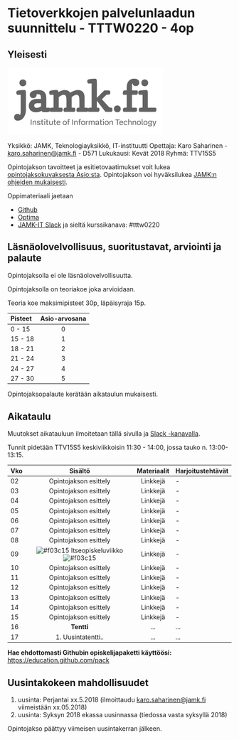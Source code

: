 # Tietoverkkojen palvelunlaadun suunnittelu - TTTW0220 - 4op

## Yleisesti

![JAMK IT-instituutti](src/jamk_it-instituutti_logo_engl_web_350x150.png "JAMK IT-instituutti")

Yksikkö: JAMK, Teknologiayksikkö, IT-instituutti
Opettaja: Karo Saharinen - karo.saharinen@jamk.fi - D571
Lukukausi: Kevät 2018
Ryhmä: TTV15S5

Opintojakson tavoitteet ja esitietovaatimukset voit lukea [opintojaksokuvaksesta Asio:sta](https://asio.jamk.fi/pls/asio/asio_ectskuv1.kurssin_ks?ktun=TTTW0220&knro=&noclose=%20&lan=f). Opintojakson voi hyväksilukea [JAMK:n ohjeiden mukaisesti](https://opinto-oppaat.jamk.fi/fi/opinto-opas-amk/Opiskelu/Opintojen-suunnittelu/Opintojen-hyvaksilukeminen/).

Oppimateriaali jaetaan
- [Github](https://github.com/sahkaman/repositorio)
- [Optima](https://optima.jamk.fi/)
- [JAMK-IT Slack](https://jamk-it.slack.com) ja sieltä kurssikanava: #tttw0220

## Läsnäolovelvollisuus, suoritustavat, arviointi ja palaute

Opintojaksolla ei ole läsnäolovelvollisuutta.

Opintojaksolla on teoriakoe joka arvioidaan. 

Teoria koe maksimipisteet 30p, läpäisyraja 15p.

| Pisteet | Asio-arvosana |
|:--------|:----------:|
| 0 - 15 | 0 |
| 15 - 18 | 1 |
| 18 - 21 | 2 |
| 21 - 24 | 3 |
| 24 - 27 | 4 |
| 27 - 30 | 5 |

Opintojaksopalaute kerätään aikataulun mukaisesti.

## Aikataulu

Muutokset aikatauluun ilmoitetaan tällä sivulla ja [Slack -kanavalla](https://jamk-it.slack.com).

Tunnit pidetään TTV15S5 keskiviikkoisin 11:30 - 14:00, jossa tauko n. 13:00-13:15.

| Vko | Sisältö | Materiaalit | Harjoitustehtävät |
|:--------|:----------:|:-----:|---------|
| 02 | Opintojakson esittely | Linkkejä | - |
| 03 | Opintojakson esittely | Linkkejä | - |
| 04 | Opintojakson esittely | Linkkejä | - |
| 05 | Opintojakson esittely | Linkkejä | - |
| 06 | Opintojakson esittely | Linkkejä | - |
| 07 | Opintojakson esittely | Linkkejä | - |
| 08 | Opintojakson esittely | Linkkejä | - |
| 09 | ![#f03c15](https://placehold.it/15/f03c15/000000?text=+) Itseopiskeluviikko ![#f03c15](https://placehold.it/15/f03c15/000000?text=+) | Linkkejä | - |
| 10 | Opintojakson esittely | Linkkejä | - |
| 11 | Opintojakson esittely | Linkkejä | - |
| 12 | Opintojakson esittely | Linkkejä | - |
| 13 | Opintojakson esittely | Linkkejä | - |
| 14 | Opintojakson esittely | Linkkejä | - |
| 15 | Opintojakson esittely | Linkkejä | - |
| 16 | **Tentti** | ... | ... |
| 17 | 1. Uusintatentti.. | ... | ... |

**Hae ehdottomasti Githubin opiskelijapaketti käyttöösi:** https://education.github.com/pack

## Uusintakokeen mahdollisuudet

1. uusinta: Perjantai xx.5.2018 (ilmoittaudu karo.saharinen@jamk.fi viimeistään xx.05.2018)
2. uusinta: Syksyn 2018 ekassa uusinnassa (tiedossa vasta syksyllä 2018)

Opintojakso päättyy viimeisen uusintakerran jälkeen.




